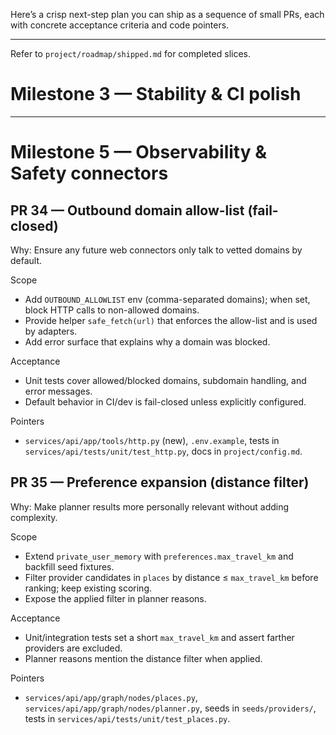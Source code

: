 Here’s a crisp next-step plan you can ship as a sequence of small PRs, each with concrete acceptance criteria and code pointers.

---

Refer to `project/roadmap/shipped.md` for completed slices.

# Milestone 3 — Stability & CI polish

---

# Milestone 5 — Observability & Safety connectors

## PR 34 — Outbound domain allow-list (fail-closed)

Why: Ensure any future web connectors only talk to vetted domains by default.

Scope

- Add `OUTBOUND_ALLOWLIST` env (comma-separated domains); when set, block HTTP calls to non-allowed domains.
- Provide helper `safe_fetch(url)` that enforces the allow-list and is used by adapters.
- Add error surface that explains why a domain was blocked.

Acceptance

- Unit tests cover allowed/blocked domains, subdomain handling, and error messages.
- Default behavior in CI/dev is fail-closed unless explicitly configured.

Pointers

- `services/api/app/tools/http.py` (new), `.env.example`, tests in `services/api/tests/unit/test_http.py`, docs in `project/config.md`.

## PR 35 — Preference expansion (distance filter)

Why: Make planner results more personally relevant without adding complexity.

Scope

- Extend `private_user_memory` with `preferences.max_travel_km` and backfill seed fixtures.
- Filter provider candidates in `places` by distance ≤ `max_travel_km` before ranking; keep existing scoring.
- Expose the applied filter in planner reasons.

Acceptance

- Unit/integration tests set a short `max_travel_km` and assert farther providers are excluded.
- Planner reasons mention the distance filter when applied.

Pointers

- `services/api/app/graph/nodes/places.py`, `services/api/app/graph/nodes/planner.py`, seeds in `seeds/providers/`, tests in `services/api/tests/unit/test_places.py`.
